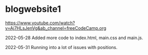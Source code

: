 # blogwebsite1
https://www.youtube.com/watch?v=Aj7HLsJenVg&ab_channel=freeCodeCamp.org

2022-05-28 Added more code to index.html, main.css and main.js.

2022-05-31 Running into a lot of issues with positions.
